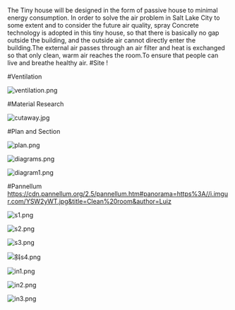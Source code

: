 The Tiny house will be designed in the form of passive house to minimal energy consumption. In order to solve the air problem in Salt Lake City to some extent and to consider the future air quality, spray Concrete technology is adopted in this tiny house, so that there is basically no gap outside the building, and the outside air cannot directly enter the building.The external air passes through an air filter and heat is exchanged so that only clean, warm air reaches the room.To ensure that people can live and breathe healthy air.
#Site
!

#Ventilation

![ventilation.png](https://github.com/jfo2fjsdjf/lbo/blob/master/assets/ventilation.png?raw=true?raw=true&w=300&h=300&output=jpg&q=50&fit=cover")

#Material Research

![cutaway.jpg](https://github.com/jfo2fjsdjf/lbo/blob/master/assets/cutaway.jpg?raw=true?raw=true&w=300&h=300&output=jpg&q=50&fit=cover")

#Plan and Section

![plan.png](https://github.com/jfo2fjsdjf/lbo/blob/master/assets/plan.png?raw=true?raw=true&w=300&h=300&output=jpg&q=50&fit=cover")

![diagrams.png](https://github.com/jfo2fjsdjf/lbo/blob/master/assets/diagrams.png?raw=true?raw=true&w=300&h=300&output=jpg&q=50&fit=cover")

![diagram1.png](https://github.com/jfo2fjsdjf/lbo/blob/master/assets/diagram1.png?raw=true?raw=true&w=300&h=300&output=jpg&q=50&fit=cover")

#Pannellum
https://cdn.pannellum.org/2.5/pannellum.htm#panorama=https%3A//i.imgur.com/YSW2yWT.jpg&title=Clean%20room&author=Luiz



![s1.png](https://github.com/jfo2fjsdjf/lbo/blob/master/assets/s1.png?raw=true?raw=true&w=300&h=300&output=jpg&q=50&fit=cover")

![s2.png](https://github.com/jfo2fjsdjf/lbo/blob/master/assets/s2.png?raw=true?raw=true&w=300&h=300&output=jpg&q=50&fit=cover")

![s3.png](https://github.com/jfo2fjsdjf/lbo/blob/master/assets/s3.png?raw=true?raw=true&w=300&h=300&output=jpg&q=50&fit=cover")

![斜s4.png](https://github.com/jfo2fjsdjf/lbo/blob/master/assets/斜s4.png?raw=true?raw=true&w=300&h=300&output=jpg&q=50&fit=cover")

![in1.png](https://github.com/jfo2fjsdjf/lbo/blob/master/assets/in1.png?raw=true?raw=true&w=300&h=300&output=jpg&q=50&fit=cover")

![in2.png](https://github.com/jfo2fjsdjf/lbo/blob/master/assets/in2.png?raw=true?raw=true&w=300&h=300&output=jpg&q=50&fit=cover")

![in3.png](https://github.com/jfo2fjsdjf/lbo/blob/master/assets/in3.png?raw=true?raw=true&w=300&h=300&output=jpg&q=50&fit=cover")

